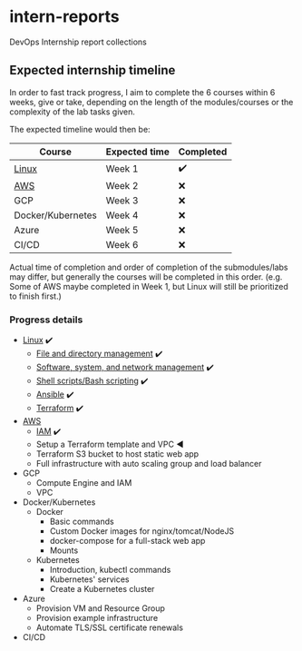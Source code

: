 # intern-reports

DevOps Internship report collections

## Expected internship timeline

In order to fast track progress, I aim to complete the 6 courses within 6 weeks, give or take, depending on the length of the modules/courses or the complexity of the lab tasks given.

The expected timeline would then be:

| Course | Expected time | Completed |
|-|-|-|
| [Linux](https://github.com/helscarthe/intern-reports/blob/main/1-linux) | Week 1 | :heavy_check_mark: |
| [AWS](https://github.com/helscarthe/intern-reports/blob/main/2-aws) | Week 2 | :x: |
| GCP | Week 3 | :x: |
| Docker/Kubernetes | Week 4 | :x: |
| Azure | Week 5 | :x: |
| CI/CD | Week 6 | :x: |

Actual time of completion and order of completion of the submodules/labs may differ, but generally the courses will be completed in this order. (e.g. Some of AWS maybe completed in Week 1, but Linux will still be prioritized to finish first.)

### Progress details

- [Linux](https://github.com/helscarthe/intern-reports/blob/main/1-linux) :heavy_check_mark:
  - [File and directory management](https://github.com/helscarthe/intern-reports/blob/main/1-linux/lab-1.md) :heavy_check_mark:
  - [Software, system, and network management](https://github.com/helscarthe/intern-reports/blob/main/1-linux/lab-2.md) :heavy_check_mark:
  - [Shell scripts/Bash scripting](https://github.com/helscarthe/intern-reports/blob/main/1-linux/lab-3.md) :heavy_check_mark:
  - [Ansible](https://github.com/helscarthe/intern-reports/blob/main/1-linux/lab-4.md) :heavy_check_mark:
  - [Terraform](https://github.com/helscarthe/intern-reports/blob/main/1-linux/lab-5.md) :heavy_check_mark:
- [AWS](https://github.com/helscarthe/intern-reports/blob/main/2-aws)
  - [IAM](https://github.com/helscarthe/intern-reports/blob/main/2-aws/lab-1.md) :heavy_check_mark:
  - Setup a Terraform template and VPC :arrow_backward:
  - Terraform S3 bucket to host static web app
  - Full infrastructure with auto scaling group and load balancer
- GCP
  - Compute Engine and IAM
  - VPC
- Docker/Kubernetes
  - Docker
    - Basic commands
    - Custom Docker images for nginx/tomcat/NodeJS
    - docker-compose for a full-stack web app
    - Mounts
  - Kubernetes
    - Introduction, kubectl commands
    - Kubernetes' services
    - Create a Kubernetes cluster
- Azure
  - Provision VM and Resource Group
  - Provision example infrastructure
  - Automate TLS/SSL certificate renewals
- CI/CD
